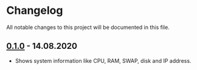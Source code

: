 # Changelog

All notable changes to this project will be documented in this file.

## <a name="v0-1-0"></a> [0.1.0](https://github.com/bloodhunterd/motd/releases/tag/0.1.0) - 14.08.2020

* Shows system information like CPU, RAM, SWAP, disk and IP address.

